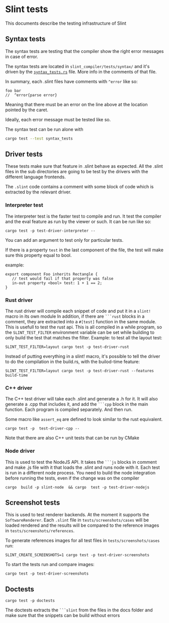 # Slint tests

This documents describe the testing infrastructure of Slint

## Syntax tests

The syntax tests are testing that the compiler show the right error messages in case of error.

The syntax tests are located in `slint_compiler/tests/syntax/` and it's driven by the
[`syntax_tests.rs`](../slint_compiler/tests/syntax_tests.rs) file. More info in the comments of that file.

In summary, each .slint files have comments with `^error` like so:

```ingore
foo bar
//  ^error{parse error}
```

Meaning that there must be an error on the line above at the location pointed by the caret.

Ideally, each error message must be tested like so.

The syntax test can be run alone with

```sh
cargo test --test syntax_tests
```

## Driver tests

These tests make sure that feature in .slint behave as expected.
All the .slint files in the sub directories are going to be test by the drivers with the different
language frontends.

The `.slint` code contains a comment with some block of code which is extracted by the relevant driver.

### Interpreter test

The interpreter test is the faster test to compile and run. It test the compiler and the eval feature
as run by the viewer or such. It can be run like so:

```
cargo test -p test-driver-interpreter --
```

You can add an argument to test only for particular tests.

If there is a property `test` in the last component of the file, the test will make sure this
property equal to bool.

example:

```slint
export component Foo inherits Rectangle {
   // test would fail if that property was false
   in-out property <bool> test: 1 + 1 == 2;
}
```

### Rust driver

The rust driver will compile each snippet of code and put it in a `slint!` macro in its own module
In addition, if there are ```` ```rust ```` blocks in a comment, they are extracted into a `#[test]`
function in the same module. This is usefull to test the rust api.
This is all compiled in a while program, so the `SLINT_TEST_FILTER` environment variable can be
set while building to only build the test that matches the filter.
Example: to test all the layout test:

```
SLINT_TEST_FILTER=layout cargo test -p test-driver-rust
```

Instead of putting everything in a slint! macro, it's possible to tell the driver to do the
compilation in the build.rs, with the builod-time feature:

```
SLINT_TEST_FILTER=layout cargo test -p test-driver-rust --features build-time
```

### C++ driver

The C++ test driver will take each .slint and generate a .h for it. It will also generate a .cpp that
includes it, and add the ```` ```cpp ```` block in the main function.
Each program is compiled separately. And then run.

Some macro like `assert_eq` are defined to look similar to the rust equivalent.

```
cargo test -p  test-driver-cpp --
```

Note that there are also C++ unit tests that can be run by CMake

### Node driver

This is used to test the NodeJS API. It takes the ```` ```js ```` blocks in comment and make .js file
with it that loads the .slint and runs node with it.
Each test is run in a different node process.
You need to build the node integration before running the tests, even if the change was on the compiler

```
cargo  build -p slint-node  && cargo  test -p test-driver-nodejs
```

## Screenshot tests

This is used to test renderer backends. At the moment it supports the `SoftwareRenderer`. Each `.slint` file in `tests/screenshots/cases` will be loaded
rendered and the results will be compared to the reference images in `tests/screenshots/references`.

To generate references images for all test files in `tests/screenshots/cases` run:

```
SLINT_CREATE_SCREENSHOTS=1 cargo test -p test-driver-screenshots
```

To start the tests run and compare images:

```
cargo test -p test-driver-screenshots
```

## Doctests

```
cargo test -p doctests
```

The doctests extracts the ```` ```slint ````  from the files in the docs folder and make  sure that
the snippets can be build without errors
